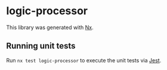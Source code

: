 # logic-processor

This library was generated with [Nx](https://nx.dev).

## Running unit tests

Run `nx test logic-processor` to execute the unit tests via [Jest](https://jestjs.io).
